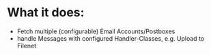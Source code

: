# What it does:
- Fetch multiple (configurable) Email Accounts/Postboxes
- handle Messages with configured Handler-Classes, e.g. Upload to Filenet